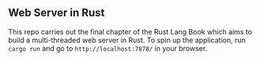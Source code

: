 ## Web Server in Rust

This repo carries out the final chapter of the Rust Lang Book which aims to build a multi-threaded web server in Rust. To spin up the application, run ```cargo run``` and go to ```http://localhost:7878/``` in your browser. 